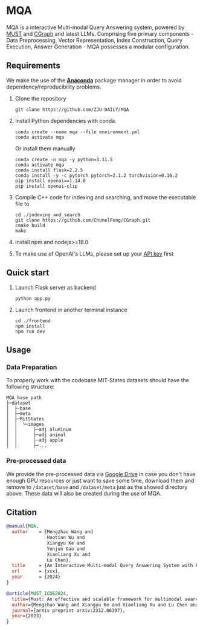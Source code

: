 # MQA

MQA is a interactive Multi-modal Query Answering system, powered by [MUST](https://github.com/ZJU-DAILY/MUST) and [CGraph](https://github.com/ChunelFeng/CGraph) and latest LLMs. Comprising five primary components - Data Preprocessing, Vector Representation, Index Construction, Query Execution, Answer Generation - MQA possesses a modular configuration.

## Requirements

We make the use of the [**Anaconda**](https://www.anaconda.com/) package manager in order to avoid dependency/reproducibility problems. 

1. Clone the repository
   ```
   git clone https://github.com/ZJU-DAILY/MQA
   ```

2. Install Python dependencies with conda.

   ```
   conda create --name mqa --file environment.yml
   conda activate mqa
   ```

   Or install them manually
   ```
   conda create -n mqa -y python=3.11.5
   conda activate mqa
   conda install flask=2.2.5
   conda install -y -c pytorch pytorch=2.1.2 torchvision=0.16.2
   pip install openai==1.14.0
   pip install openai-clip
   ```

3. Compile C++ code for indexing and searching, and move the executable file to 

   ```
   cd ./indexing_and_search
   git clone https://github.com/ChunelFeng/CGraph.git
   cmake build
   make
   ```

4. install npm and nodejs>=18.0

5. To make use of OpenAI's LLMs, please set up your [API key](https://platform.openai.com/docs/quickstart?context=python) first

## Quick start

1. Launch Flask server as backend

   ```
   python app.py
   ```

2. Launch frontend in another terminal instance
   ```
   cd ./frontend
   npm install
   npm run dev
   ```

## Usage

### Data Preparation

To properly work with the codebase MIT-States datasets should have the following structure:

```
MQA_base_path
├─dataset
│  ├─base
│  ├─meta
│  ├─MitStates
│  │  └─images
│  │      ├─adj aluminum
│  │      ├─adj animal
│  │      ├─adj apple
│  │      ├─...
```

### Pre-processed data

We provide the pre-processed data via [Google Drive](https://drive.google.com/drive/folders/1tFt04JjjYdScCpCKYrRsxO6gAbbY8t9s?usp=sharing) in case you don't have enough GPU resources or just want to save some time, download them and remove to `/dataset/base` and `/dataset/meta` just as the showed directory above. These data will also be created during the use of MQA.

## Citation

```BibTeX
@manual{MQA,
  author    = {Mengzhao Wang and
               Haotian Wu and
               Xiangyu Ke and 
               Yunjun Gao and
               Xiaoliang Xu and
               Lu Chen},
  title     = {An Interactive Multi-modal Query Answering System with Retrieval-Augmented Large Language Models},
  url       = {xxx},
  year      = {2024}
}

@article{MUST_ICDE2024,
  title={Must: An effective and scalable framework for multimodal search of target modality},
  author={Mengzhao Wang and Xiangyu Ke and Xiaoliang Xu and Lu Chen and Yunjun Gao and Pinpin Huang and Runkai Zhu},
  journal={arXiv preprint arXiv:2312.06397},
  year={2023}
}
```



